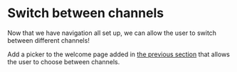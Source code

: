 # Switch between channels

Now that we have navigation all set up, we can allow the user to switch between different channels!

Add a picker to the welcome page added in [the previous section](./13-navigation.md) that allows the user to choose between channels.
